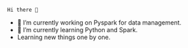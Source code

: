     Hi there 👋

- 🔭 I’m currently working on Pyspark for data management.
- 🌱 I’m currently learning Python and Spark.
- Learning new things one by one.


